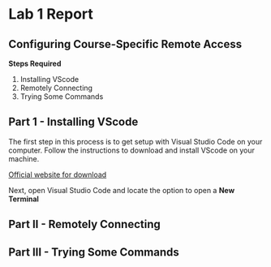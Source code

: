 # Lab 1 Report
## Configuring Course-Specific Remote Access

**Steps Required**
1. Installing VScode
2. Remotely Connecting
3. Trying Some Commands

## Part 1 - Installing VScode
The first step in this process is to get setup with Visual Studio Code on your computer.
Follow the instructions to download and install VScode on your machine.

[Official website for download](https://code.visualstudio.com/download)

Next, open Visual Studio Code and locate the option to open a **New Terminal**

## Part II - Remotely Connecting

## Part III - Trying Some Commands
